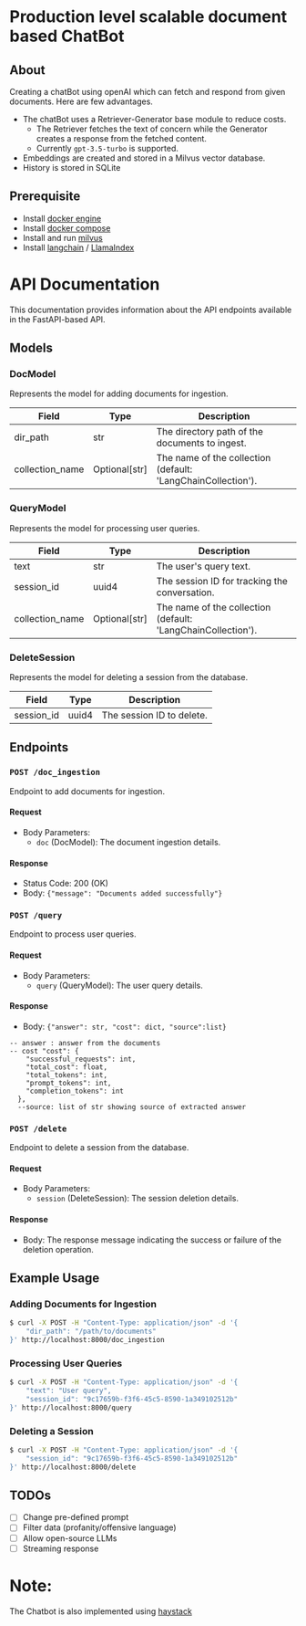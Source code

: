 # Production level scalable document based ChatBot 

## About
Creating a chatBot using openAI which can fetch and respond from given documents. Here are few advantages.
* The chatBot uses a Retriever-Generator base module to reduce costs.
  * The Retriever fetches the text of concern while the Generator creates a response from the fetched content.
  * Currently `gpt-3.5-turbo` is supported.
* Embeddings are created  and stored in a Milvus vector database.
* History is stored in SQLite

## Prerequisite
* Install [docker engine](https://docs.docker.com/engine/install/ubuntu/#install-using-the-repository)
* Install [docker compose](https://docs.docker.com/compose/install/linux/#install-using-the-repository)
* Install and run [milvus](https://milvus.io/docs/install_standalone-docker.md)
* Install [langchain](https://python.langchain.com/en/latest/index.html) / [LlamaIndex](https://gpt-index.readthedocs.io/en/latest/)

# API Documentation

This documentation provides information about the API endpoints available in the FastAPI-based API.

## Models

### DocModel

Represents the model for adding documents for ingestion.

| Field             | Type              | Description                                   |
| ----------------- | ----------------- | --------------------------------------------- |
| dir_path          | str               | The directory path of the documents to ingest. |
| collection_name   | Optional[str]     | The name of the collection (default: 'LangChainCollection'). |

### QueryModel

Represents the model for processing user queries.

| Field             | Type              | Description                                   |
| ----------------- | ----------------- | --------------------------------------------- |
| text              | str               | The user's query text.                        |
| session_id        | uuid4               | The session ID for tracking the conversation.  |
| collection_name   | Optional[str]     | The name of the collection (default: 'LangChainCollection'). |

### DeleteSession

Represents the model for deleting a session from the database.

| Field             | Type              | Description                                   |
| ----------------- | ----------------- | --------------------------------------------- |
| session_id        | uuid4               | The session ID to delete.                     |

## Endpoints

### `POST /doc_ingestion`

Endpoint to add documents for ingestion.

#### Request

- Body Parameters:
  - `doc` (DocModel): The document ingestion details.

#### Response

- Status Code: 200 (OK)
- Body: `{"message": "Documents added successfully"}`

### `POST /query`

Endpoint to process user queries.

#### Request

- Body Parameters:
  - `query` (QueryModel): The user query details.

#### Response

- Body: `{"answer": str, "cost": dict, "source":list}`
```
-- answer : answer from the documents
-- cost "cost": {
    "successful_requests": int,
    "total_cost": float,
    "total_tokens": int,
    "prompt_tokens": int,
    "completion_tokens": int
  },
  --source: list of str showing source of extracted answer
```
### `POST /delete`

Endpoint to delete a session from the database.

#### Request

- Body Parameters:
  - `session` (DeleteSession): The session deletion details.

#### Response

- Body: The response message indicating the success or failure of the deletion operation.

## Example Usage

### Adding Documents for Ingestion

```bash
$ curl -X POST -H "Content-Type: application/json" -d '{
    "dir_path": "/path/to/documents"
}' http://localhost:8000/doc_ingestion
```

### Processing User Queries

```bash
$ curl -X POST -H "Content-Type: application/json" -d '{
    "text": "User query",
    "session_id": "9c17659b-f3f6-45c5-8590-1a349102512b"
}' http://localhost:8000/query
```

### Deleting a Session

```bash
$ curl -X POST -H "Content-Type: application/json" -d '{
    "session_id": "9c17659b-f3f6-45c5-8590-1a349102512b"
}' http://localhost:8000/delete
```

## TODOs
- [ ]  Change pre-defined prompt 
- [ ]  Filter data (profanity/offensive language)
- [ ]  Allow open-source LLMs
- [ ]  Streaming response

# Note:
The Chatbot is also implemented using [haystack](https://github.com/talhaanwarch/openai-chatbot/tree/haystack)
